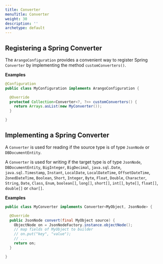 ```yaml
---
title: Converter
menuTitle: Converter
weight: 30
description: ''
archetype: default
---
```

## Registering a Spring Converter

The `ArangoConfiguration` provides a convenient way to register Spring `Converter` by implementing the method `customConverters()`.

**Examples**

```java
@Configuration
public class MyConfiguration implements ArangoConfiguration {

  @Override
  protected Collection<Converter<?, ?>> customConverters() {
    return Arrays.asList(new MyConverter());
  }

}
```

## Implementing a Spring Converter

A `Converter` is used for reading if the source type is of type `JsonNode` or `DBDocumentEntity`.

A `Converter` is used for writing if the target type is of type `JsonNode`, `DBDocumentEntity`, `BigInteger`, `BigDecimal`, `java.sql.Date`, `java.sql.Timestamp`, `Instant`, `LocalDate`, `LocalDateTime`, `OffsetDateTime`, `ZonedDateTime`, `Boolean`, `Short`, `Integer`, `Byte`, `Float`, `Double`, `Character`, `String`, `Date`, `Class`, `Enum`, `boolean[]`, `long[]`, `short[]`, `int[]`, `byte[]`, `float[]`, `double[]` or `char[]`.

**Examples**

```java
public class MyConverter implements Converter<MyObject, JsonNode> {

  @Override
  public JsonNode convert(final MyObject source) {
    ObjectNode on = JsonNodeFactory.instance.objectNode();
    // map fields of MyObject to builder
    // on.put("key", "value");
    // ...  
    return on;
  }

}
```
